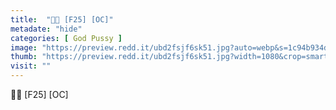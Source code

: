 ```yaml
---
title:  "💋💋 [F25] [OC]"
metadate: "hide"
categories: [ God Pussy ]
image: "https://preview.redd.it/ubd2fsjf6sk51.jpg?auto=webp&s=1c94b934dfb4cf76291e5c68213e6a4e4dd770db"
thumb: "https://preview.redd.it/ubd2fsjf6sk51.jpg?width=1080&crop=smart&auto=webp&s=199cf63673775d2e8c97ce9734632e2be0531210"
visit: ""
---
```

💋💋 [F25] [OC]

